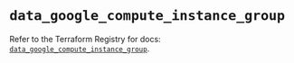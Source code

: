 # `data_google_compute_instance_group`

Refer to the Terraform Registry for docs: [`data_google_compute_instance_group`](https://registry.terraform.io/providers/drfaust92/google/4.16.4/docs/data-sources/compute_instance_group).
